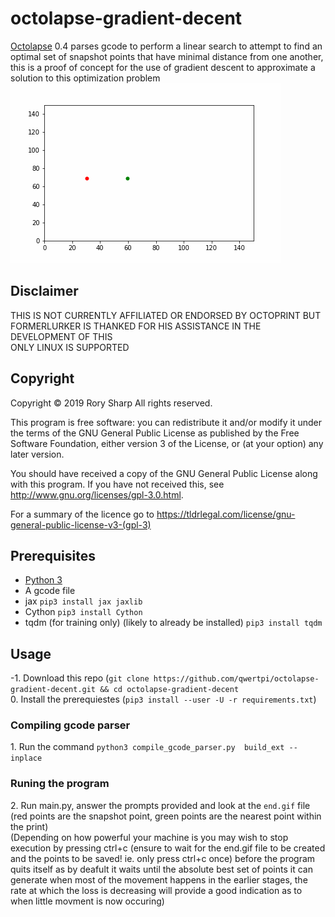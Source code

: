 # octolapse-gradient-decent
[Octolapse](https://github.com/FormerLurker/Octolapse) 0.4 parses gcode to perform a linear search to attempt to find an optimal set of snapshot points that have minimal distance from one another, this is a proof of concept for the use of gradient descent to approximate a solution to this optimization problem  
![Example output](example_output.gif?raw=true "Example output")  

## Disclaimer
THIS IS NOT CURRENTLY AFFILIATED OR ENDORSED BY OCTOPRINT BUT FORMERLURKER IS THANKED FOR HIS ASSISTANCE IN THE DEVELOPMENT OF THIS  
ONLY LINUX IS SUPPORTED

## Copyright
Copyright © 2019  Rory Sharp All rights reserved.

This program is free software: you can redistribute it and/or modify
it under the terms of the GNU General Public License as published by
the Free Software Foundation, either version 3 of the License, or
(at your option) any later version.

You should have received a copy of the GNU General Public License
along with this program.  If you have not received this, see <http://www.gnu.org/licenses/gpl-3.0.html>.

For a summary of the licence go to https://tldrlegal.com/license/gnu-general-public-license-v3-(gpl-3)

## Prerequisites
* [Python 3](https://www.python.org/downloads/)
* A gcode file
* jax `pip3 install jax jaxlib`
* Cython `pip3 install Cython`
* tqdm (for training only) (likely to already be installed) `pip3 install tqdm`

## Usage
-1\. Download this repo (`git clone https://github.com/qwertpi/octolapse-gradient-decent.git && cd octolapse-gradient-decent`  
0\. Install the prerequiestes (`pip3 install --user -U -r requirements.txt`)
### Compiling gcode parser
1\. Run the command `python3 compile_gcode_parser.py  build_ext --inplace`
### Runing the program
2\. Run main.py, answer the prompts provided and look at the `end.gif` file (red points are the snapshot point, green points are the nearest point within the print)  
(Depending on how powerful your machine is you may wish to stop execution by pressing ctrl+c (ensure to wait for the end.gif file to be created and the points to be saved! ie. only press ctrl+c once) before the program quits itself as by deafult it waits until the absolute best set of points it can generate when most of the movement happens in the earlier stages, the rate at which the loss is decreasing will provide a good indication as to when little movment is now occuring)

